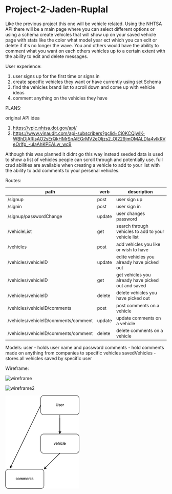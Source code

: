 # Project-2-Jaden-Ruplal

Like the previous project this one will be vehicle related. Using the NHTSA APi there will be a main page where you can select different options or using a schema create vehicles that will show up on your saved vehicle page with stats like the color what model year ect which you can edit or delete if it's no longer the wave. You and others would have the ability to comment what you want on each others vehicles up to a certain extent with the ability to edit and delete messages.

User experience:

1. user signs up for the first time or signs in
2. create specific vehicles they want or have currently using set Schema
3. find the vehicles brand list to scroll down and come up with vehicle ideas
4. comment anything on the vehicles they have

PLANS:

original API idea
1. https://vpic.nhtsa.dot.gov/api/
2. https://www.vinaudit.com/api-subscribers?gclid=Cj0KCQjwlK-WBhDjARIsAO2sErQkHMrSnAlEGrMV2eOljzs2_OI229jmOMALDIa4vIkRVeOrlfp_-uIaAhKPEALw_wcB

Although this was planned it didnt go this way instead seeded data is used to show a list of vehicles people can scroll through and potentially use. full crud abilities are available when creating a vehicle to add to your list with the ability to add comments to your persenal vehicles.

Routes:

| path                                 | verb   | description                                         |
| ------------------------------------ | ------ | --------------------------------------------------- |
| /signup                              | post   | user sign up                                        |
| /signin                              | post   | user sign in                                        |
| /signup/passwordChange               | update | user changes password                               |
| /vehicleList                         | get    | search through vehicles to add to your vehicle list |
| /vehicles                            | post   | add vehicles you like or wish to have               |
| /vehicles/vehicleID                  | update | edite vehicles you already have picked out          |
| /vehicles/vehicleID                  | get    | get vehicles you already have picked out and saved  |
| /vehicles/vehicleID                  | delete | delete vehicles you have picked out                 |
| /vehicles/vehicleID/comments         | post   | post comments on a vehicle                          |
| /vehicles/vehicleID/comments/comment | update | update comments on a vehicle                        |
| /vehicles/vehicleID/comments/comment | delete | delete comments on a vehicle                        |

Models:
user - holds user name and password
comments - hold comments made on anything from companies to specific vehicles
savedVehicles - stores all vehicles saved by specific user

Wireframe:

![wireframe](./images/wireframe-project-2.pngwireframe-project-2.png)

![wireframe2](./images/wireframe-2-project-2.png)

![ERD](./images/ERD-Project-2.png)
